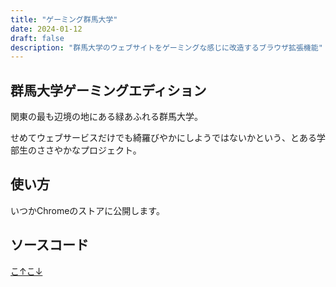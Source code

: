 ```yaml
---
title: "ゲーミング群馬大学"
date: 2024-01-12
draft: false
description: "群馬大学のウェブサイトをゲーミングな感じに改造するブラウザ拡張機能"
---
```


## 群馬大学ゲーミングエディション

関東の最も辺境の地にある緑あふれる群馬大学。

せめてウェブサービスだけでも綺羅びやかにしようではないかという、とある学部生のささやかなプロジェクト。

## 使い方

いつかChromeのストアに公開します。

## ソースコード

[こ↑こ↓](https://github.com/Hayao0819/gaming-gundai)
